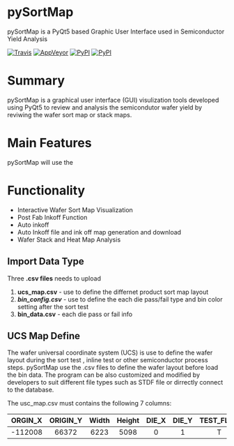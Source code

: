 # pySortMap

pySortMap is a PyQt5 based Graphic User Interface used in Semiconductor Yield Analysis

[![Travis](https://img.shields.io/travis/dougthor42/wafer_map.svg)](https://travis-ci.org/dougthor42/wafer_map)
[![AppVeyor](https://img.shields.io/appveyor/ci/dougthor42/wafer-map.svg)](https://ci.appveyor.com/project/dougthor42/wafer-map)
[![PyPI](https://img.shields.io/pypi/v/wafer_map.svg)](https://pypi.python.org/pypi/wafer_map/)
[![PyPI](https://img.shields.io/pypi/pyversions/wafer_map.svg)](https://pypi.python.org/pypi/wafer_map/)

# Summary 

pySortMap is a graphical user interface (GUI) visulization tools developed using PyQt5 to review and analysis the semicondutor wafer yield by reviwing the wafer sort map or stack maps. 

# Main Features

pySortMap will use the

# Functionality

- Interactive Wafer Sort Map Visualization 
- Post Fab Inkoff Function 
- Auto inkoff 
- Auto Inkoff file and ink off map generation and download 
- Wafer Stack and Heat Map Analysis 

## Import Data Type
Three **.csv files** needs to upload 

1. **ucs_map.csv** - use to define the differnet product sort map layout 
2. ***bin_config.csv*** - use to define the each die pass/fail type and bin color setting after the sort test 
3. **bin_data.csv** - each die pass or fail info

## UCS Map Define

The wafer universal coordinate system (UCS) is use to define the wafer layout during the sort test , inline test or other semiconductor process steps. pySortMap use the .csv files to define the wafer layout before load the bin data. The program can be also customized and modified by developers to suit different file types such as STDF file or dirrectly connect to the database. 

The usc_map.csv must contains the following 7 columns:

| ORGIN_X | ORIGIN_Y | Width | Height | DIE_X | DIE_Y | TEST_FLAG |
| :-----: | :------: | :---: | :----: | :---: | :---: | :-------: |
| -112008 |  66372   | 6223  |  5098  |   0   |   1   |     T     |


